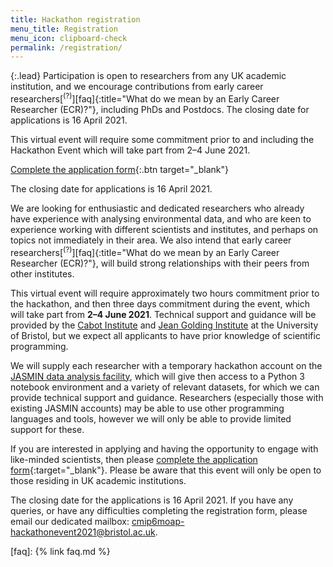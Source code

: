 ```yaml
---
title: Hackathon registration
menu_title: Registration
menu_icon: clipboard-check
permalink: /registration/
---
```


{:.lead}
Participation is open to researchers from any UK academic institution, and we
encourage contributions from early career
researchers[<sup>(?)</sup>][faq]{:title="What do we mean by an Early Career
Researcher (ECR)?"}, including PhDs and Postdocs. The closing date for
applications is 16 April 2021.

<div class="aside" markdown="1">
This virtual event will require some commitment prior to and including the
Hackathon Event which will take part from 2–4 June 2021.

[Complete the application form](https://forms.office.com/Pages/ResponsePage.aspx?id=MH_ksn3NTkql2rGM8aQVGw_pOzWxiVREohc9UmBS3JRURDc1NU04STBJVUVETERORDRCU1Y0NTFWWC4u){:.btn target="_blank"}

The closing date for applications is 16 April 2021.
</div>

We are looking for enthusiastic and dedicated researchers who already have
experience with analysing environmental data, and who are keen to experience
working with different scientists and institutes, and perhaps on topics not
immediately in their area. We also intend that early career
researchers[<sup>(?)</sup>][faq]{:title="What do we mean by an Early Career
Researcher (ECR)?"}, will build strong relationships with their peers from other
institutes. 

This virtual event will require approximately two hours commitment prior to the
hackathon, and then three days commitment during the event, which will take part
from **2–4 June 2021**. Technical support and guidance will be provided by the
[Cabot Institute](https://www.bristol.ac.uk/cabot/) and [Jean Golding
Institute](https://www.bristol.ac.uk/golding/) at the University of Bristol, but
we expect all applicants to have prior knowledge of scientific programming.

We will supply each researcher with a temporary hackathon account on the [JASMIN
data analysis facility](https://www.jasmin.ac.uk/), which will give then access
to a Python&nbsp;3 notebook environment and a variety of relevant datasets, for
which we can provide technical support and guidance. Researchers (especially
those with existing JASMIN accounts) may be able to use other programming
languages and tools, however we will only be able to provide limited support for
these.

If you are interested in applying and having the opportunity to engage with
like-minded scientists, then please [complete the application
form](https://forms.office.com/Pages/ResponsePage.aspx?id=MH_ksn3NTkql2rGM8aQVGw_pOzWxiVREohc9UmBS3JRURDc1NU04STBJVUVETERORDRCU1Y0NTFWWC4u){:target="_blank"}.
Please be aware that this event will only be open to those residing in UK
academic institutions.

The closing date for the applications is 16 April 2021. If you have any queries,
or have any difficulties completing the registration form, please email our
dedicated mailbox: <cmip6moap-hackathonevent2021@bristol.ac.uk>.

[faq]: {% link faq.md %}

